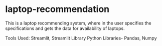 # laptop-recommendation
This is a laptop recommending system, where in the user specifies the specifications and gets the data for availability of laptops.

Tools Used:
Streamlit, Streamlit Library
Python Libraries- Pandas, Numpy
